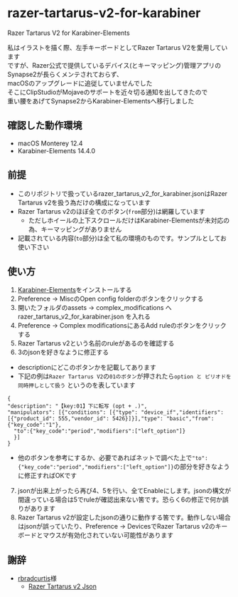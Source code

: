 # razer-tartarus-v2-for-karabiner
Razer Tartarus V2 for Karabiner-Elements  
  
私はイラストを描く際、左手キーボードとしてRazer Tartarus V2を愛用しています  
ですが、Razer公式で提供しているデバイス(とキーマッピング)管理アプリのSynapse2が長らくメンテされておらず、  
macOSのアップグレードに追従していませんでした  
そこにClipStudioがMojaveのサポートを近々切る通知を出してきたので  
重い腰をあげてSynapse2からKarabiner-Elementsへ移行しました  

## 確認した動作環境

- macOS Monterey 12.4
- Karabiner-Elements 14.4.0

## 前提

- このリポジトリで扱っているrazer_tartarus_v2_for_karabiner.jsonはRazer Tartarus v2を扱う為だけの構成になっています
- Razer Tartarus v2のほぼ全てのボタン(`from`部分)は網羅しています
  - ただしホイールの上下スクロールだけはKarabiner-Elementsが未対応の為、キーマッピングがありません
- 記載されている内容(`to`部分)は全て私の環境のものです。サンプルとしてお使い下さい

## 使い方

1. [Karabiner-Elements](https://karabiner-elements.pqrs.org)をインストールする
2. Preference -> MiscのOpen config folderのボタンをクリックする
3. 開いたフォルダのassets -> complex_modifications へ razer_tartarus_v2_for_karabiner.json を入れる
4. Preference -> Complex modificationsにあるAdd ruleのボタンをクリックする
5. Razer Tartarus v2という名前のruleがあるのを確認する
6. 3のjsonを好きなように修正する
  - descriptionにどこのボタンかを記載してあります
  - 下記の例は`Razer Tartarus V2`の`01のボタン`が押されたら`option と ピリオドを同時押しとして扱う` というのを表しています
  ```
{
  "description": "【key:01】下に転写 (opt + .)",
  "manipulators": [{"conditions": [{"type": "device_if","identifiers": [{"product_id": 555,"vendor_id": 5426}]}],"type": "basic","from":{"key_code":"1"},
    "to":{"key_code":"period","modifiers":["left_option"]}
    }]
}
  ```
  - 他のボタンを参考にするか、必要であればネットで調べた上で`"to":{"key_code":"period","modifiers":["left_option"]}`の部分を好きなように修正すればOKです
7. jsonが出来上がったら再び4、5を行い、全てEnableにします。jsonの構文が間違っている場合は5でruleが確認出来ない筈です。恐らく6の修正で何か誤りがあります
8. Razer Tartarus v2が設定したjsonの通りに動作する筈です。動作しない場合はjsonが誤っていたり、Preference -> DevicesでRazer Tartarus v2のキーボードとマウスが有効化されていない可能性があります

## 謝辞
- [rbradcurtis](https://github.com/rbradcurtis)様
  - [Razer Tartarus v2 Json](https://ke-complex-modifications.pqrs.org/#Razer_Tartarus_v2)
